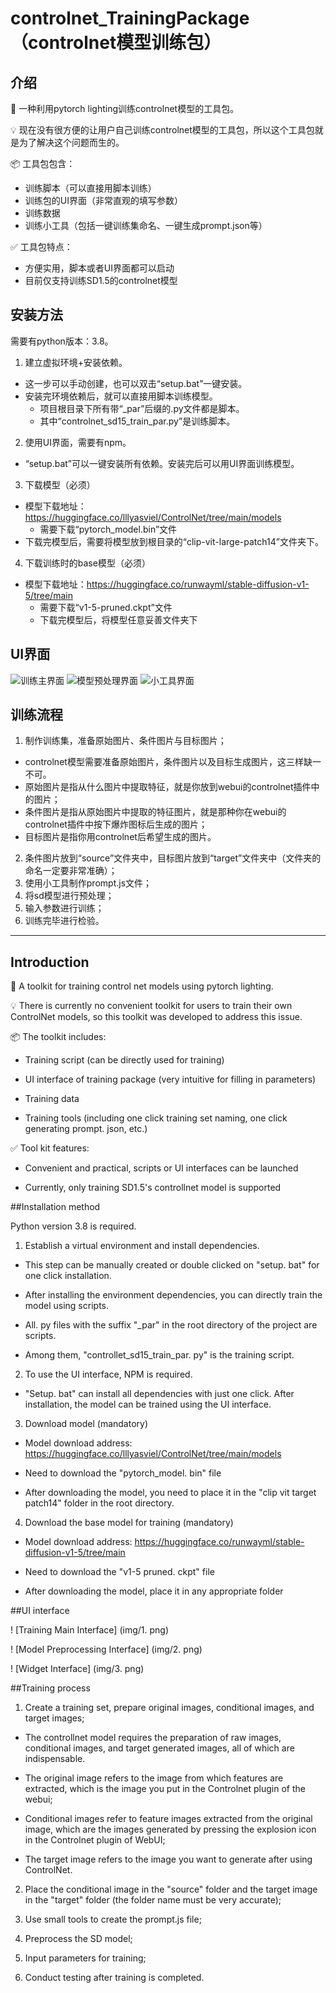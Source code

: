 # controlnet_TrainingPackage（controlnet模型训练包）


## 介绍

🤖️ 一种利用pytorch lighting训练controlnet模型的工具包。

💡 现在没有很方便的让用户自己训练controlnet模型的工具包，所以这个工具包就是为了解决这个问题而生的。

📦 工具包包含：

* 训练脚本（可以直接用脚本训练）
* 训练包的UI界面（非常直观的填写参数）
* 训练数据
* 训练小工具（包括一键训练集命名、一键生成prompt.json等）

✅ 工具包特点：
* 方便实用，脚本或者UI界面都可以启动
* 目前仅支持训练SD1.5的controlnet模型

## 安装方法

需要有python版本：3.8。

1. 建立虚拟环境+安装依赖。
- 这一步可以手动创建，也可以双击“setup.bat”一键安装。
- 安装完环境依赖后，就可以直接用脚本训练模型。
  - 项目根目录下所有带“_par”后缀的.py文件都是脚本。
  - 其中“controlnet_sd15_train_par.py”是训练脚本。
2. 使用UI界面，需要有npm。
- “setup.bat”可以一键安装所有依赖。安装完后可以用UI界面训练模型。
3. 下载模型（必须）
- 模型下载地址：https://huggingface.co/lllyasviel/ControlNet/tree/main/models
  - 需要下载“pytorch_model.bin”文件
- 下载完模型后，需要将模型放到根目录的“clip-vit-large-patch14”文件夹下。
4. 下载训练时的base模型（必须）
- 模型下载地址：https://huggingface.co/runwayml/stable-diffusion-v1-5/tree/main
  - 需要下载“v1-5-pruned.ckpt”文件
  - 下载完模型后，将模型任意妥善文件夹下

## UI界面

![训练主界面](img/1.png)
![模型预处理界面](img/2.png)
![小工具界面](img/3.png)

## 训练流程

1. 制作训练集，准备原始图片、条件图片与目标图片；
- controlnet模型需要准备原始图片，条件图片以及目标生成图片，这三样缺一不可。
- 原始图片是指从什么图片中提取特征，就是你放到webui的controlnet插件中的图片；
- 条件图片是指从原始图片中提取的特征图片，就是那种你在webui的controlnet插件中按下爆炸图标后生成的图片；
- 目标图片是指你用controlnet后希望生成的图片。
2. 条件图片放到“source”文件夹中，目标图片放到“target”文件夹中（文件夹的命名一定要非常准确）；
3. 使用小工具制作prompt.js文件；
4. 将sd模型进行预处理；
5. 输入参数进行训练；
6. 训练完毕进行检验。

---

## Introduction



🤖 A toolkit for training control net models using pytorch lighting.



💡 There is currently no convenient toolkit for users to train their own ControlNet models, so this toolkit was developed to address this issue.



📦 The toolkit includes:



* Training script (can be directly used for training)

* UI interface of training package (very intuitive for filling in parameters)

* Training data

* Training tools (including one click training set naming, one click generating prompt. json, etc.)



✅ Tool kit features:

* Convenient and practical, scripts or UI interfaces can be launched

* Currently, only training SD1.5's controllnet model is supported



##Installation method



Python version 3.8 is required.



1. Establish a virtual environment and install dependencies.

- This step can be manually created or double clicked on "setup. bat" for one click installation.

- After installing the environment dependencies, you can directly train the model using scripts.

- All. py files with the suffix "_par" in the root directory of the project are scripts.

- Among them, "controllet_sd15_train_par. py" is the training script.

2. To use the UI interface, NPM is required.

- "Setup. bat" can install all dependencies with just one click. After installation, the model can be trained using the UI interface.

3. Download model (mandatory)

- Model download address: https://huggingface.co/lllyasviel/ControlNet/tree/main/models

- Need to download the "pytorch_model. bin" file

- After downloading the model, you need to place it in the "clip vit target patch14" folder in the root directory.

4. Download the base model for training (mandatory)

- Model download address: https://huggingface.co/runwayml/stable-diffusion-v1-5/tree/main

- Need to download the "v1-5 pruned. ckpt" file

- After downloading the model, place it in any appropriate folder


##UI interface


! [Training Main Interface] (img/1. png)

! [Model Preprocessing Interface] (img/2. png)

! [Widget Interface] (img/3. png)



##Training process


1. Create a training set, prepare original images, conditional images, and target images;

- The controllnet model requires the preparation of raw images, conditional images, and target generated images, all of which are indispensable.

- The original image refers to the image from which features are extracted, which is the image you put in the Controlnet plugin of the webui;

- Conditional images refer to feature images extracted from the original image, which are the images generated by pressing the explosion icon in the Controlnet plugin of WebUI;

- The target image refers to the image you want to generate after using ControlNet.

2. Place the conditional image in the "source" folder and the target image in the "target" folder (the folder name must be very accurate);

3. Use small tools to create the prompt.js file;

4. Preprocess the SD model;

5. Input parameters for training;

6. Conduct testing after training is completed.
